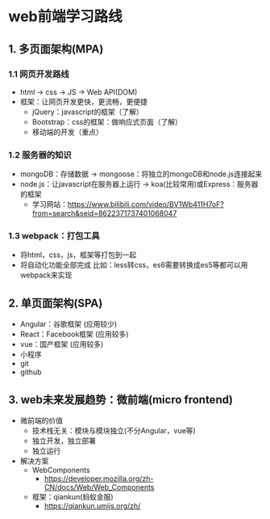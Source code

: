 # web前端学习路线
## 1. 多页面架构(MPA)
### 1.1 网页开发路线
- html -> css -> JS -> Web API(DOM)
- 框架：让网页开发更快，更流畅，更便捷
  - jQuery：javascript的框架（了解）
  - Bootstrap：css的框架：做响应式页面（了解）
  - 移动端的开发（重点）
### 1.2 服务器的知识
- mongoDB：存储数据 -> mongoose：将独立的mongoDB和node.js连接起来
- node.js：让javascript在服务器上运行 -> koa(比较常用)或Express：服务器的框架
  - 学习网站：<https://www.bilibili.com/video/BV1Wb411H7oF?from=search&seid=8622371737401068047>
### 1.3 webpack：打包工具
- 将html，css，js，框架等打包到一起
- 将自动化功能全部完成 比如：less转css，es6需要转换成es5等都可以用webpack来实现
## 2. 单页面架构(SPA)
- Angular：谷歌框架 (应用较少)
- React：Facebook框架 (应用较多)
- vue：国产框架 (应用较多)
- 小程序
- git
- github
## 3. web未来发展趋势：微前端(micro frontend)
- 微前端的价值
  - 技术栈无关：模块与模块独立(不分Angular，vue等)
  - 独立开发，独立部署
  - 独立运行
- 解决方案
  - WebComponents 
    - <https://developer.mozilla.org/zh-CN/docs/Web/Web_Components>
  - 框架：qiankun(蚂蚁金服)
    - <https://qiankun.umijs.org/zh/>


